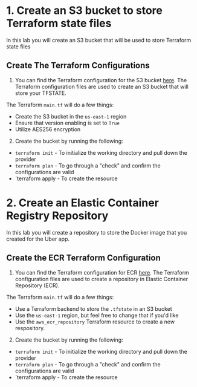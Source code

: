 # 1. Create an S3 bucket to store Terraform state files

In this lab you will create an S3 bucket that will be used to store Terraform state files

## Create The Terraform Configurations

1. You can find the Terraform configuration for the S3 bucket [here](https://github.com/AdminTurnedDevOps/DevOps-The-Hard-Way-AWS/tree/main/Terraform-AWS-Services-Creation/terraform-state-s3-bucket). The Terraform configuration files are used to create an S3 bucket that will store your TFSTATE.

The Terraform `main.tf` will do a few things:
- Create the S3 bucket in the `us-east-1` region
- Ensure that version enabling is set to `True`
- Utilize AES256 encryption 

2. Create the bucket by running the following:
- `terraform init` - To initialize the working directory and pull down the provider
- `terraform plan` - To go through a "check" and confirm the configurations are valid
- `terraform apply - To create the resource


# 2. Create an Elastic Container Registry Repository

In this lab you will create a repository to store the Docker image that you created for the Uber app.

## Create the ECR Terraform Configuration

1. You can find the Terraform configuration for ECR [here](https://github.com/AdminTurnedDevOps/DevOps-The-Hard-Way-AWS/tree/main/Terraform-AWS-Services-Creation/ECR). The Terraform configuration files are used to create a repository in Elastic Container Repository (ECR). 

The Terraform `main.tf` will do a few things:
- Use a Terraform backend to store the `.tfstate` in an S3 bucket
- Use the `us-east-1` region, but feel free to change that if you'd like
- Use the `aws_ecr_repository` Terraform resource to create a new respository. 

2. Create the bucket by running the following:
- `terraform init` - To initialize the working directory and pull down the provider
- `terraform plan` - To go through a "check" and confirm the configurations are valid
- `terraform apply - To create the resource